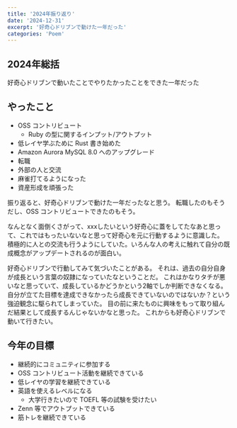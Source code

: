 ```yaml
---
title: '2024年振り返り'
date: '2024-12-31'
excerpt: '好奇心ドリブンで動けた一年だった'
categories: 'Poem'
---
```


## 2024年総括

好奇心ドリブンで動いたことでやりたかったことをできた一年だった

## やったこと

- OSS コントリビュート
  - Ruby の型に関するインプット/アウトプット
- 低レイヤ学ぶために Rust 書き始めた
- Amazon Aurora MySQL 8.0 へのアップグレード
- 転職
- 外部の人と交流
- 麻雀打てるようになった
- 資産形成を頑張った

振り返ると、好奇心ドリブンで動けた一年だったなと思う。
転職したのもそうだし、OSS コントリビュートできたのもそう。

なんとなく面倒くさがって、xxxしたいという好奇心に蓋をしてたなあと思って、これではもったいないなと思って好奇心を元に行動するように意識した。
積極的に人との交流も行うようにしていた。いろんな人の考えに触れて自分の既成概念がアップデートされるのが面白い。

好奇心ドリブンで行動してみて気づいたことがある。
それは、過去の自分自身が成長という言葉の奴隷になっていたなということだ。
これはかなりタチが悪いなと思っていて、成長しているかどうかという2軸でしか判断できなくなる。
自分が立てた目標を達成できなかったら成長できていないのではないか？という強迫観念に駆られてしまっていた。
目の前に来たものに興味をもって取り組んだ結果として成長するんじゃないかなと思った。
これからも好奇心ドリブンで動いて行きたい。

## 今年の目標

- 継続的にコミュニティに参加する
- OSS コントリビュート活動を継続できている
- 低レイヤの学習を継続できている
- 英語を使えるレベルになる
  - 大学行きたいので TOEFL 等の試験を受けたい
- Zenn 等でアウトプットできている
- 筋トレを継続できている
